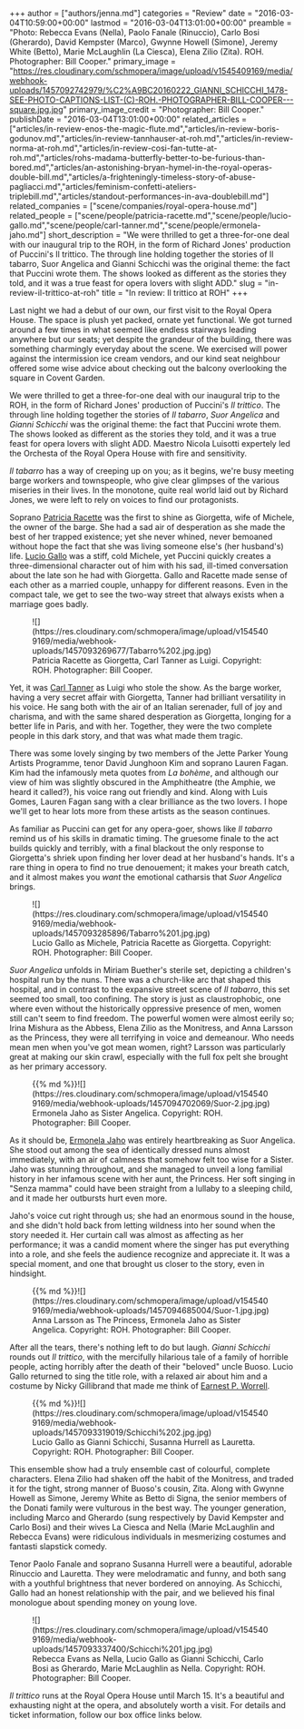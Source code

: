 +++
author = ["authors/jenna.md"]
categories = "Review"
date = "2016-03-04T10:59:00+00:00"
lastmod = "2016-03-04T13:01:00+00:00"
preamble = "Photo: Rebecca Evans (Nella), Paolo Fanale (Rinuccio), Carlo Bosi (Gherardo), David Kempster (Marco), Gwynne Howell (Simone), Jeremy White (Betto), Marie McLaughlin (La Ciesca), Elena Zilio (Zita). ROH. Photographer: Bill Cooper."
primary_image = "https://res.cloudinary.com/schmopera/image/upload/v1545409169/media/webhook-uploads/1457092742979/%C2%A9BC20160222_GIANNI_SCHICCHI_1478-SEE-PHOTO-CAPTIONS-LIST-(C)-ROH.-PHOTOGRAPHER-BILL-COOPER---square.jpg.jpg"
primary_image_credit = "Photographer: Bill Cooper."
publishDate = "2016-03-04T13:01:00+00:00"
related_articles = ["articles/in-review-enos-the-magic-flute.md","articles/in-review-boris-godunov.md","articles/in-review-tannhauser-at-roh.md","articles/in-review-norma-at-roh.md","articles/in-review-cosi-fan-tutte-at-roh.md","articles/rohs-madama-butterfly-better-to-be-furious-than-bored.md","articles/an-astonishing-bryan-hymel-in-the-royal-operas-double-bill.md","articles/a-frighteningly-timeless-story-of-abuse-pagliacci.md","articles/feminism-confetti-ateliers-triplebill.md","articles/standout-performances-in-ava-doublebill.md"]
related_companies = ["scene/companies/royal-opera-house.md"]
related_people = ["scene/people/patricia-racette.md","scene/people/lucio-gallo.md","scene/people/carl-tanner.md","scene/people/ermonela-jaho.md"]
short_description = "We were thrilled to get a three-for-one deal with our inaugural trip to the ROH, in the form of Richard Jones&#039; production of Puccini&#039;s Il trittico. The through line holding together the stories of Il tabarro, Suor Angelica and Gianni Schicchi was the original theme: the fact that Puccini wrote them. The shows looked as different as the stories they told, and it was a true feast for opera lovers with slight ADD."
slug = "in-review-il-trittico-at-roh"
title = "In review: Il trittico at ROH"
+++

Last night we had a debut of our own, our first visit to the Royal Opera House. The space is plush yet packed, ornate yet functional. We got turned around a few times in what seemed like endless stairways leading anywhere but our seats; yet despite the grandeur of the building, there was something charmingly everyday about the scene. We exercised will power against the intermission ice cream vendors, and our kind seat neighbour offered some wise advice about checking out the balcony overlooking the square in Covent Garden.

We were thrilled to get a three-for-one deal with our inaugural trip to the ROH, in the form of Richard Jones' production of Puccini's *Il trittico*. The through line holding together the stories of *Il tabarro*, *Suor Angelica* and *Gianni Schicchi* was the original theme: the fact that Puccini wrote them. The shows looked as different as the stories they told, and it was a true feast for opera lovers with slight ADD. Maestro Nicola Luisotti expertely led the Orchesta of the Royal Opera House with fire and sensitivity.

*Il tabarro* has a way of creeping up on you; as it begins, we're busy meeting barge workers and townspeople, who give clear glimpses of the various miseries in their lives. In the monotone, quite real world laid out by Richard Jones, we were left to rely on voices to find our protagonists. 

Soprano [Patricia Racette](/scene/people/patricia-racette/) was the first to shine as Giorgetta, wife of Michele, the owner of the barge. She had a sad air of desperation as she made the best of her trapped existence; yet she never whined, never bemoaned without hope the fact that she was living someone else's (her husband's) life. [Lucio Gallo](/scene/people/lucio-gallo/) was a stiff, cold Michele, yet Puccini quickly creates a three-dimensional character out of him with his sad, ill-timed conversation about the late son he had with Giorgetta. Gallo and Racette made sense of each other as a married couple, unhappy for different reasons. Even in the compact tale, we get to see the two-way street that always exists when a marriage goes badly. 

<figure data-type="image">![](https://res.cloudinary.com/schmopera/image/upload/v1545409169/media/webhook-uploads/1457093269677/Tabarro%202.jpg.jpg)
<figcaption>Patricia Racette as Giorgetta, Carl Tanner as Luigi. Copyright: ROH. Photographer: Bill Cooper.</figcaption>
</figure>

Yet, it was [Carl Tanner](/scene/people/carl-tanner/) as Luigi who stole the show. As the barge worker, having a very secret affair with Giorgetta, Tanner had brilliant versatility in his voice. He sang both with the air of an Italian serenader, full of joy and charisma, and with the same shared desperation as Giorgetta, longing for a better life in Paris, and with her. Together, they were the two complete people in this dark story, and that was what made them tragic.

There was some lovely singing by two members of the Jette Parker Young Artists Programme, tenor David Junghoon Kim and soprano Lauren Fagan. Kim had the infamously meta quotes from *La bohème*, and although our view of him was slightly obscured in the Amphitheatre (the Amphie, we heard it called?), his voice rang out friendly and kind. Along with Luis Gomes, Lauren Fagan sang with a clear brilliance as the two lovers. I hope we'll get to hear lots more from these artists as the season continues.

As familiar as Puccini can get for any opera-goer, shows like *Il tabarro* remind us of his skills in dramatic timing. The gruesome finale to the act builds quickly and terribly, with a final blackout the only response to Giorgetta's shriek upon finding her lover dead at her husband's hands. It's a rare thing in opera to find no true denouement; it makes your breath catch, and it almost makes you *want* the emotional catharsis that *Suor Angelica* brings.

<figure data-type="image">![](https://res.cloudinary.com/schmopera/image/upload/v1545409169/media/webhook-uploads/1457093285896/Tabarro%201.jpg.jpg)
<figcaption>Lucio Gallo as Michele, Patricia Racette as Giorgetta. Copyright: ROH. Photographer: Bill Cooper.</figcaption>
</figure>

*Suor Angelica* unfolds in Miriam Buether's sterile set, depicting a children's hospital run by the nuns. There was a church-like arc that shaped this hospital, and in contrast to the expansive street scene of *Il tabarro*, this set seemed too small, too confining. The story is just as claustrophobic, one where even without the historically oppressive presence of men, women still can't seem to find freedom. The powerful women were almost eerily so; Irina Mishura as the Abbess, Elena Zilio as the Monitress, and Anna Larsson as the Princess, they were all terrifying in voice and demeanour. Who needs mean men when you've got mean women, right? Larsson was particularly great at making our skin crawl, especially with the full fox pelt she brought as her primary accessory.

<figure data-type="image">{{% md %}}![](https://res.cloudinary.com/schmopera/image/upload/v1545409169/media/webhook-uploads/1457094702069/Suor-2.jpg.jpg)<figcaption>Ermonela Jaho as Sister Angelica. Copyright: ROH. Photographer: Bill Cooper.</figcaption>
</figure>

As it should be, [Ermonela Jaho](/scene/people/ermonela-jaho/) was entirely heartbreaking as Suor Angelica. She stood out among the sea of identically dressed nuns almost immediately, with an air of calmness that somehow felt too wise for a Sister. Jaho was stunning throughout, and she managed to unveil a long familial history in her infamous scene with her aunt, the Princess. Her soft singing in "Senza mamma" could have been straight from a lullaby to a sleeping child, and it made her outbursts hurt even more. 

Jaho's voice cut right through us; she had an enormous sound in the house, and she didn't hold back from letting wildness into her sound when the story needed it. Her curtain call was almost as affecting as her performance; it was a candid moment where the singer has put everything into a role, and she feels the audience recognize and appreciate it. It was a special moment, and one that brought us closer to the story, even in hindsight.

<figure data-type="image">{{% md %}}![](https://res.cloudinary.com/schmopera/image/upload/v1545409169/media/webhook-uploads/1457094685004/Suor-1.jpg.jpg)
<figcaption>Anna Larsson as The Princess, Ermonela Jaho as Sister Angelica. Copyright: ROH. Photographer: Bill Cooper.</figcaption>
</figure>

After all the tears, there's nothing left to do but laugh. *Gianni Schicchi* rounds out *Il trittico*, with the mercifully hilarious tale of a family of horrible people, acting horribly after the death of their "beloved" uncle Buoso. Lucio Gallo returned to sing the title role, with a relaxed air about him and a costume by Nicky Gillibrand that made me think of [Earnest P. Worrell](https://en.wikipedia.org/wiki/Ernest_P._Worrell). 

<figure data-type="image">{{% md %}}![](https://res.cloudinary.com/schmopera/image/upload/v1545409169/media/webhook-uploads/1457093319019/Schicchi%202.jpg.jpg)
<figcaption>Lucio Gallo as Gianni Schicchi, Susanna Hurrell as Lauretta. Copyright: ROH. Photographer: Bill Cooper.</figcaption>
</figure>

This ensemble show had a truly ensemble cast of colourful, complete characters. Elena Zilio had shaken off the habit of the Monitress, and traded it for the tight, strong manner of Buoso's cousin, Zita. Along with Gwynne Howell as Simone, Jeremy White as Betto di Signa, the senior members of the Donati family were vulturous in the best way. The younger generation, including Marco and Gherardo (sung respectively by David Kempster and Carlo Bosi) and their wives La Ciesca and Nella (Marie McLaughlin and Rebecca Evans) were ridiculous individuals in mesmerizing costumes and fantasti slapstick comedy.

Tenor Paolo Fanale and soprano Susanna Hurrell were a beautiful, adorable Rinuccio and Lauretta. They were melodramatic and funny, and both sang with a youthful brightness that never bordered on annoying. As Schicchi, Gallo had an honest relationship with the pair, and we believed his final monologue about spending money on young love.

<figure data-type="image">![](https://res.cloudinary.com/schmopera/image/upload/v1545409169/media/webhook-uploads/1457093337400/Schicchi%201.jpg.jpg)
<figcaption>Rebecca Evans as Nella, Lucio Gallo as Gianni Schicchi, Carlo Bosi as Gherardo, Marie McLaughlin as Nella. Copyright: ROH. Photographer: Bill Cooper.</figcaption>
</figure>

*Il trittico* runs at the Royal Opera House until March 15. It's a beautiful and exhausting night at the opera, and absolutely worth a visit. For details and ticket information, follow our box office links below.
